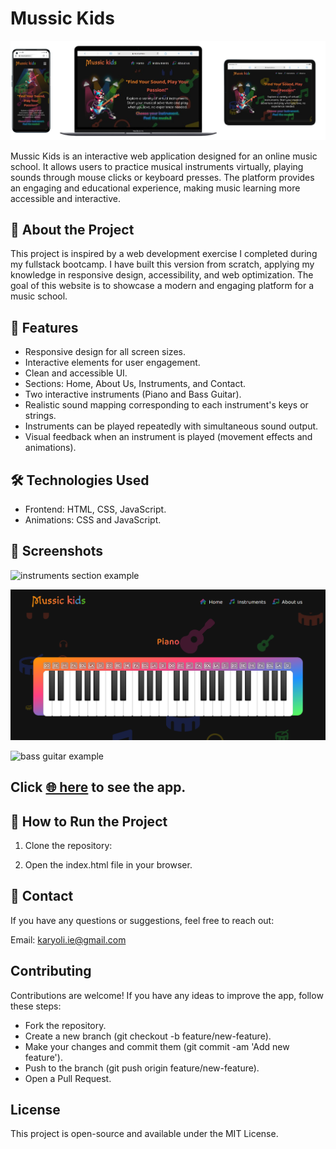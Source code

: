 # Mussic Kids

![home page example](https://raw.githubusercontent.com/nkaryoli/Mussic_Kids/dev/src/assets/img-web-example.png)

Mussic Kids is an interactive web application designed for an online music school. It allows users to practice musical instruments virtually, playing sounds through mouse clicks or keyboard presses. The platform provides an engaging and educational experience, making music learning more accessible and interactive.

## 🎵 About the Project

This project is inspired by a web development exercise I completed during my fullstack bootcamp. I have built this version from scratch, applying my knowledge in responsive design, accessibility, and web optimization. The goal of this website is to showcase a modern and engaging platform for a music school.

## 🌟 Features

- Responsive design for all screen sizes.
- Interactive elements for user engagement.
- Clean and accessible UI.
- Sections: Home, About Us, Instruments, and Contact.
- Two interactive instruments (Piano and Bass Guitar).
- Realistic sound mapping corresponding to each instrument's keys or strings.
- Instruments can be played repeatedly with simultaneous sound output.
- Visual feedback when an instrument is played (movement effects and animations).

## 🛠 Technologies Used

- Frontend: HTML, CSS, JavaScript.
- Animations: CSS and JavaScript.

## 📸 Screenshots

![instruments section example](https://raw.githubusercontent.com/nkaryoli/Mussic_Kids/dev/src/assets/demo-instruments)

![piano example](https://raw.githubusercontent.com/nkaryoli/Mussic_Kids/dev/src/assets/demo-piano.png)

![bass guitar example](https://raw.githubusercontent.com/nkaryoli/Mussic_Kids/dev/src/assetsdemo-bass-guitar.png)

## Click [ 🌐 here](https://nkaryoli.github.io/Toquen-el-Dom.-Music-School/index.html) to see the app. 

## 🚀 How to Run the Project

1. Clone the repository:

2. Open the index.html file in your browser.

## 📩 Contact

If you have any questions or suggestions, feel free to reach out:

Email: karyoli.ie@gmail.com

## Contributing
Contributions are welcome! If you have any ideas to improve the app, follow these steps:
- Fork the repository.
- Create a new branch (git checkout -b feature/new-feature).
- Make your changes and commit them (git commit -am 'Add new feature').
- Push to the branch (git push origin feature/new-feature).
- Open a Pull Request.

## License

This project is open-source and available under the MIT License.